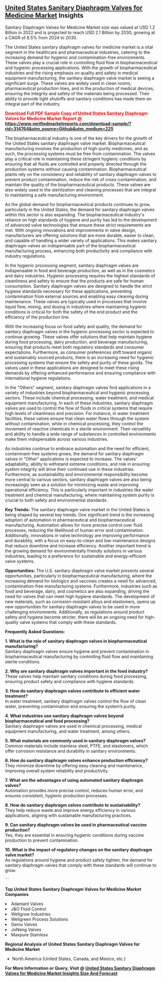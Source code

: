 <h2><a href="https://www.verifiedmarketreports.com/download-sample/?rid=314764&amp;utm_source=Github&amp;utm_medium=225" target="_blank">United States Sanitary Diaphragm Valves for Medicine Market</a> Insights</h2><p>Sanitary Diaphragm Valves for Medicine Market size was valued at USD 1.2 Billion in 2022 and is projected to reach USD 2.1 Billion by 2030, growing at a CAGR of 8.5% from 2024 to 2030.</p><p> <p>The United States sanitary diaphragm valves for medicine market is a vital segment in the healthcare and pharmaceutical industries, catering to the increasing demand for hygienic and contamination-free environments. These valves play a crucial role in controlling fluid flow in biopharmaceutical and hygienic processing applications. With the growth of biopharmaceutical industries and the rising emphasis on quality and safety in medical equipment manufacturing, the sanitary diaphragm valve market is seeing a significant surge. These valves are widely used in clean rooms, pharmaceutical production lines, and in the production of medical devices, ensuring the integrity and safety of the materials being processed. Their ability to provide tight shutoffs and sanitary conditions has made them an integral part of the industry. <strong><p><span class=""><span style="color: #ff0000;"><strong>Download Full PDF Sample Copy of United States Sanitary Diaphragm Valves for Medicine Market Report</strong> @ </span><a href="https://www.verifiedmarketreports.com/download-sample/?rid=314764&amp;utm_source=Github&amp;utm_medium=225" target="_blank">https://www.verifiedmarketreports.com/download-sample/?rid=314764&amp;utm_source=Github&amp;utm_medium=225</a></span></p></strong></p> <p>The biopharmaceutical industry is one of the key drivers for the growth of the United States sanitary diaphragm valve market. Biopharmaceutical manufacturing involves the production of high-purity medicines, and as such, the processing systems must be free from contamination. The valves play a critical role in maintaining these stringent hygienic conditions by ensuring that all fluids are controlled and properly directed through the production systems without causing contamination. Biopharmaceutical plants rely on the consistency and reliability of sanitary diaphragm valves to prevent product contamination, reduce the risk of cross-contamination, and maintain the quality of the biopharmaceutical products. These valves are also widely used in the sterilization and cleaning processes that are integral to maintaining a safe manufacturing environment. <p>As the global demand for biopharmaceutical products continues to grow, particularly in the United States, the demand for sanitary diaphragm valves within this sector is also expanding. The biopharmaceutical industry's reliance on high standards of hygiene and purity has led to the development of advanced valve technologies that ensure these strict requirements are met. With ongoing innovations and improvements in valve design, manufacturers are offering solutions that are more durable, easier to clean, and capable of handling a wider variety of applications. This makes sanitary diaphragm valves an indispensable part of the biopharmaceutical manufacturing process, enhancing both productivity and compliance with industry regulations.</p> <p>In the hygienic processing segment, sanitary diaphragm valves are indispensable in food and beverage production, as well as in the cosmetics and dairy industries. Hygienic processing requires the highest standards of cleanliness and safety to ensure that the products are safe for human consumption. Sanitary diaphragm valves are designed to handle the strict hygiene standards necessary for these applications, preventing contamination from external sources and enabling easy cleaning during maintenance. These valves are typically used in processes that involve liquid flow, mixing, and dosing in industries where maintaining hygienic conditions is critical for both the safety of the end product and the efficiency of the production line. <p>With the increasing focus on food safety and quality, the demand for sanitary diaphragm valves in the hygienic processing sector is expected to continue growing. These valves offer solutions that help maintain hygiene during food processing, dairy production, and beverage manufacturing, ensuring that products meet both regulatory standards and consumer expectations. Furthermore, as consumer preferences shift toward organic and sustainably sourced products, there is an increasing need for hygienic processing systems that ensure the safety and purity of these goods. The valves used in these applications are designed to meet these rising demands by offering enhanced performance and ensuring compliance with international hygiene regulations.</p> <p>In the "Others" segment, sanitary diaphragm valves find applications in a variety of industries beyond biopharmaceutical and hygienic processing sectors. These include chemical processing, water treatment, and medical equipment manufacturing. In each of these industries, sanitary diaphragm valves are used to control the flow of fluids in critical systems that require high levels of cleanliness and precision. For instance, in water treatment facilities, these valves ensure that clean water flows through the system without contamination, while in chemical processing, they control the movement of reactive chemicals in a sterile environment. Their versatility and ability to handle a wide range of substances in controlled environments make them indispensable across various industries. <p>As industries continue to embrace automation and the need for efficient, contaminant-free systems grows, the demand for sanitary diaphragm valves in "Other" applications is expected to increase. The valves' adaptability, ability to withstand extreme conditions, and role in ensuring system integrity will drive their continued use in these industries. Furthermore, as sustainability and environmental responsibility become more central to various sectors, sanitary diaphragm valves are also being increasingly seen as a solution for minimizing waste and improving operational efficiency. This is particularly important in industries like water treatment and chemical manufacturing, where maintaining system purity is crucial to both safety and environmental standards.</p> <p><strong>Key Trends:</strong> The sanitary diaphragm valve market in the United States is being shaped by several key trends. One significant trend is the increasing adoption of automation in pharmaceutical and biopharmaceutical manufacturing. Automation allows for more precise control over fluid processes, reducing the likelihood of human error and contamination. Additionally, innovations in valve technology are improving performance and durability, with a focus on easy-to-clean and low-maintenance designs that reduce downtime and increase efficiency. Another important trend is the growing demand for environmentally friendly solutions in various industries, leading to a preference for sustainable and energy-efficient valve systems. <p><strong>Opportunities:</strong> The U.S. sanitary diaphragm valve market presents several opportunities, particularly in biopharmaceutical manufacturing, where the increasing demand for biologics and vaccines creates a need for advanced, contamination-free manufacturing systems. Furthermore, industries such as food and beverage, dairy, and cosmetics are also expanding, driving the need for valves that can meet high hygiene standards. The development of new materials, such as corrosion-resistant alloys and elastomers, opens up new opportunities for sanitary diaphragm valves to be used in more challenging environments. Additionally, as regulations around product safety and hygiene become stricter, there will be an ongoing need for high-quality valve systems that comply with these standards. <p><strong>Frequently Asked Questions:</strong></p> <p><strong>1. What is the role of sanitary diaphragm valves in biopharmaceutical manufacturing?</strong><br>Sanitary diaphragm valves ensure hygiene and prevent contamination in biopharmaceutical manufacturing by controlling fluid flow and maintaining sterile conditions.</p> <p><strong>2. Why are sanitary diaphragm valves important in the food industry?</strong><br>These valves help maintain sanitary conditions during food processing, ensuring product safety and compliance with hygiene standards.</p> <p><strong>3. How do sanitary diaphragm valves contribute to efficient water treatment?</strong><br>In water treatment, sanitary diaphragm valves control the flow of clean water, preventing contamination and ensuring the system’s purity.</p> <p><strong>4. What industries use sanitary diaphragm valves beyond biopharmaceutical and food processing?</strong><br>Sanitary diaphragm valves are used in chemical processing, medical equipment manufacturing, and water treatment, among others.</p> <p><strong>5. What materials are commonly used in sanitary diaphragm valves?</strong><br>Common materials include stainless steel, PTFE, and elastomers, which offer corrosion resistance and durability in sanitary environments.</p> <p><strong>6. How do sanitary diaphragm valves enhance production efficiency?</strong><br>They minimize downtime by offering easy cleaning and maintenance, improving overall system reliability and productivity.</p> <p><strong>7. What are the advantages of using automated sanitary diaphragm valves?</strong><br>Automation provides more precise control, reduces human error, and ensures consistent, hygienic production processes.</p> <p><strong>8. How do sanitary diaphragm valves contribute to sustainability?</strong><br>They help reduce waste and improve energy efficiency in various applications, aligning with sustainable manufacturing practices.</p> <p><strong>9. Can sanitary diaphragm valves be used in pharmaceutical vaccine production?</strong><br>Yes, they are essential in ensuring hygienic conditions during vaccine production to prevent contamination.</p> <p><strong>10. What is the impact of regulatory changes on the sanitary diaphragm valve market?</strong><br>As regulations around hygiene and product safety tighten, the demand for sanitary diaphragm valves that comply with these standards will continue to grow.</p> ```</p><p><strong>Top United States Sanitary Diaphragm Valves for Medicine Market Companies</strong></p><div data-test-id=""><p><li>Adamant Valves</li><li> J&O Fluid Control</li><li> Wellgrow Industries</li><li> Wellgreen Process Solutions</li><li> Gemu Valves</li><li> JoNeng Valves</li><li> Maxpure Stainless</li></p><div><strong>Regional Analysis of&nbsp;United States Sanitary Diaphragm Valves for Medicine Market</strong></div><ul><li dir="ltr"><p dir="ltr">North America&nbsp;(United States, Canada, and Mexico, etc.)</p></li></ul><p><strong>For More Information or Query, Visit @&nbsp;</strong><strong><a href="https://www.verifiedmarketreports.com/product/sanitary-diaphragm-valves-for-medicine-market/?utm_source=Github&amp;utm_medium=225" target="_blank">United States Sanitary Diaphragm Valves for Medicine Market Insights Size And Forecast</a></strong></p></div>
